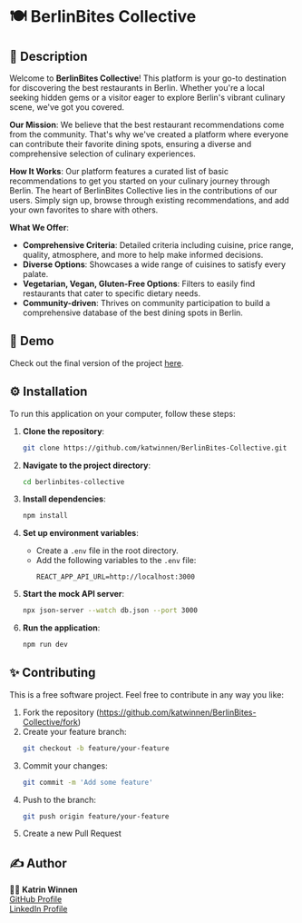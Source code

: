# 🍽️ BerlinBites Collective

## 📜 Description

Welcome to **BerlinBites Collective**! This platform is your go-to destination for discovering the best restaurants in Berlin. Whether you're a local seeking hidden gems or a visitor eager to explore Berlin's vibrant culinary scene, we've got you covered.

**Our Mission**: We believe that the best restaurant recommendations come from the community. That's why we've created a platform where everyone can contribute their favorite dining spots, ensuring a diverse and comprehensive selection of culinary experiences.

**How It Works**: Our platform features a curated list of basic recommendations to get you started on your culinary journey through Berlin. The heart of BerlinBites Collective lies in the contributions of our users. Simply sign up, browse through existing recommendations, and add your own favorites to share with others.

**What We Offer**:
- **Comprehensive Criteria**: Detailed criteria including cuisine, price range, quality, atmosphere, and more to help make informed decisions.
- **Diverse Options**: Showcases a wide range of cuisines to satisfy every palate.
- **Vegetarian, Vegan, Gluten-Free Options**: Filters to easily find restaurants that cater to specific dietary needs.
- **Community-driven**: Thrives on community participation to build a comprehensive database of the best dining spots in Berlin.

## 🚀 Demo

Check out the final version of the project [here](https://berlinbitescollective.netlify.app).

## ⚙️ Installation

To run this application on your computer, follow these steps:

1. **Clone the repository**:
    ```sh
    git clone https://github.com/katwinnen/BerlinBites-Collective.git
    ```

2. **Navigate to the project directory**:
    ```sh
    cd berlinbites-collective
    ```

3. **Install dependencies**:
    ```sh
    npm install
    ```

4. **Set up environment variables**:
    - Create a `.env` file in the root directory.
    - Add the following variables to the `.env` file:
      ```env
      REACT_APP_API_URL=http://localhost:3000
      ```

5. **Start the mock API server**:
    ```sh
    npx json-server --watch db.json --port 3000
    ```

6. **Run the application**:
    ```sh
    npm run dev
    ```

## ✨ Contributing

This is a free software project. Feel free to contribute in any way you like:

1. Fork the repository (https://github.com/katwinnen/BerlinBites-Collective/fork)
2. Create your feature branch:
    ```sh
    git checkout -b feature/your-feature
    ```
3. Commit your changes:
    ```sh
    git commit -m 'Add some feature'
    ```
4. Push to the branch:
    ```sh
    git push origin feature/your-feature
    ```
5. Create a new Pull Request

## ✍️ Author

👩‍💻 **Katrin Winnen**  
[GitHub Profile](https://github.com/katwinnen)  
[LinkedIn Profile](https://www.linkedin.com/in/katrin-winnen-27436137/?originalSubdomain=de)
